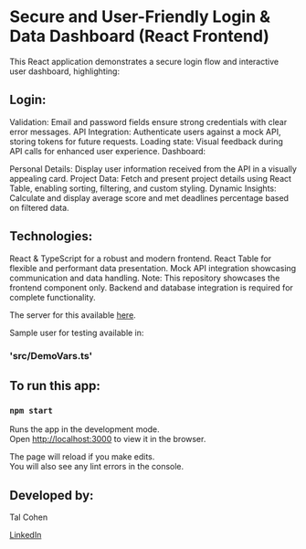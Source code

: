 # Secure and User-Friendly Login & Data Dashboard (React Frontend)
This React application demonstrates a secure login flow and interactive user dashboard, highlighting:

## Login:

Validation: Email and password fields ensure strong credentials with clear error messages.
API Integration: Authenticate users against a mock API, storing tokens for future requests.
Loading state: Visual feedback during API calls for enhanced user experience.
Dashboard:

Personal Details: Display user information received from the API in a visually appealing card.
Project Data: Fetch and present project details using React Table, enabling sorting, filtering, and custom styling.
Dynamic Insights: Calculate and display average score and met deadlines percentage based on filtered data.

## Technologies:

React & TypeScript for a robust and modern frontend.
React Table for flexible and performant data presentation.
Mock API integration showcasing communication and data handling.
Note: This repository showcases the frontend component only. Backend and database integration is required for complete functionality.

The server for this available <a href="https://github.com/talco318/my-project-app-server">here</a>.

Sample user for testing available in:
### 'src/DemoVars.ts'

## To run this app:

### `npm start`
Runs the app in the development mode.\
Open [http://localhost:3000](http://localhost:3000) to view it in the browser.

The page will reload if you make edits.\
You will also see any lint errors in the console.

## Developed by:

Tal Cohen

<a href="https://www.linkedin.com/in/talco318/" target="_blank">LinkedIn</a>
